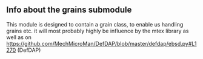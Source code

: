 ## Info about the grains submodule
This module is designed to contain a grain class, to enable us handling grains etc. 
it will most probably highly be influence by the mtex library as well as on https://github.com/MechMicroMan/DefDAP/blob/master/defdap/ebsd.py#L1270 (DefDAP)